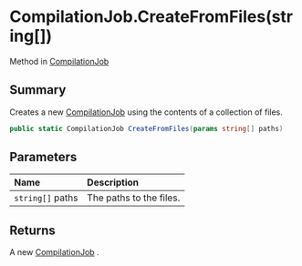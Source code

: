 # CompilationJob.CreateFromFiles(string[])

Method in [CompilationJob](api/csharp/yarn.compiler.compilationjob.md)

## Summary


Creates a new  <a href="yarn.compiler.compilationjob.md">CompilationJob</a>  using the contents of a
collection of files.


```csharp
public static CompilationJob CreateFromFiles(params string[] paths)
```

## Parameters

|Name|Description|
|:---|:---|
|`string[]` paths|The paths to the files.|

## Returns

A new  <a href="yarn.compiler.compilationjob.md">CompilationJob</a> .

